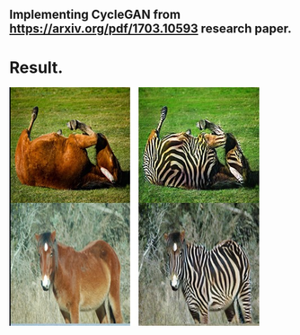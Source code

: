 ##  Implementing CycleGAN from https://arxiv.org/pdf/1703.10593 research paper.

# Result.

![Final Result](saved_images/result.jpg)
